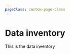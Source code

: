 ```yaml
---
pageClass: custom-page-class
---
```


# Data inventory

This is the data inventory

</br>

<dataTable />
